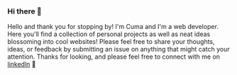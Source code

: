 ### Hi there 👋
 Hello and thank you for stopping by! I'm Cuma and I'm a web developer. Here you'll find a collection of personal projects as well as neat ideas blossoming into cool websites! Please feel free to share your thoughts, ideas, or feedback by submitting an issue on anything that might catch your attention. Thanks for looking, and please feel free to connect with me on [linkedln](https://www.linkedin.com/in/devugur24/]) 🌱
